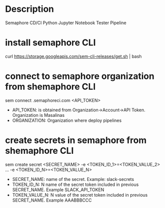 # Description
Semaphore CD/CI Python Jupyter Notebook Tester Pipeline

# install semaphore CLI
curl https://storage.googleapis.com/sem-cli-releases/get.sh | bash

# connect to semaphore organization from shemaphore CLI
sem connect <ORGANIZATION>.semaphoreci.com <API_TOKEN>

  - API_TOKEN: is obtained from Organization->Account->API Token. Organization is Masalinas
  - ORGANIZATION: Organization where deploy pipelines

# create secrets in semaphore from shemaphore CLI
sem create secret <SECRET_NAME> -e <TOKEN_ID_1>=<TOKEN_VALUE_2> ... -e <TOKEN_ID_N>=<TOKEN_VALUE_N>

  - SECRET_NAME: name of the secret. Example: slack-secrets
  - TOKEN_ID_N: N name of the secret token included in previous SECRET_NAME. Example SLACK_API_TOKEN
  - TOKEN_VALUE_N: N value of the secret token included in previous SECRET_NAME. Example AAABBBCCC
